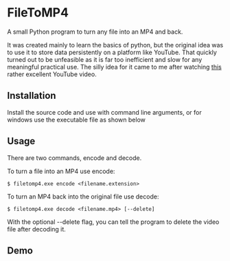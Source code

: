 # FileToMP4

A small Python program to turn any file into an MP4 and back. 

It was created mainly to learn the basics of python, but the original idea was to use it to store data persistently on a platform like YouTube. That quickly turned out to be unfeasible as it is far too inefficient and slow for any meaningful practical use. The silly idea for it came to me after watching [this](https://www.youtube.com/watch?v=JcJSW7Rprio) rather excellent YouTube video.

## Installation

Install the source code and use with command line arguments, or for windows use the executable file as shown below


## Usage

There are two commands, encode and decode.

To turn a file into an MP4 use encode:

```console
$ filetomp4.exe encode <filename.extension>
```

To turn an MP4 back into the original file use decode:

```console
$ filetomp4.exe decode <filename.mp4> [--delete]
```
With the optional --delete flag, you can tell the program to delete the video file after decoding it.

## Demo